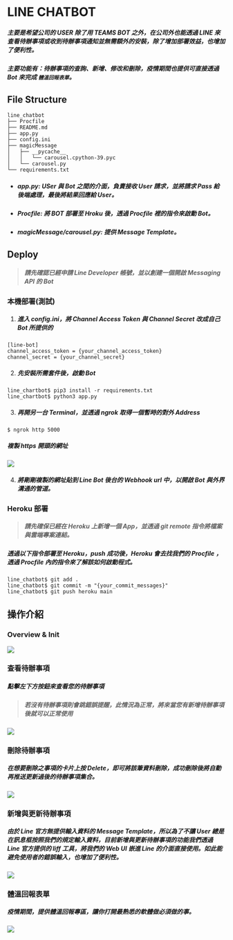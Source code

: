 # LINE CHATBOT
##### 主要是希望公司的 USER 除了用 TEAMS BOT 之外，在公司外也能透過 LINE 來查看待辦事項或收到待辦事項通知並無需額外的安裝，除了增加部署效益，也增加了便利性。
##### 主要功能有：待辦事項的查詢、新增、修改和刪除，疫情期間也提供可直接透過 Bot 來完成 `體溫回報表單`。
## File Structure
```
line_chatbot
├── Procfile
├── README.md
├── app.py
├── config.ini
├── magicMessage
│   ├── __pycache__
│   │   └── carousel.cpython-39.pyc
│   └── carousel.py
└── requirements.txt
```
* ##### app.py: USer 與 Bot 之間的介面，負責接收 User 請求，並將請求 Pass 給後端處理，最後將結果回應給 User。
* ##### Procfile: 將 BOT 部署至 Hroku 後，透過 Procfile 裡的指令來啟動 Bot。
* ##### magicMessage/carousel.py: 提供 Message Template。

## Deploy
> ##### 請先確認已經申請 Line Developer 帳號，並以創建一個開啟 Messaging API 的 Bot
### 本機部署(測試)

1. ##### 進入 config.ini，將 Channel Access Token 與 Channel Secret 改成自己 Bot 所提供的
```
[line-bot]
channel_access_token = {your_channel_access_token}
channel_secret = {your_channel_secret}
```
2. ##### 先安裝所需套件後，啟動 Bot
```
line_chartbot$ pip3 install -r requirements.txt
line_chartbot$ python3 app.py
```
3. ##### 再開另一台 Terminal，並透過 ngrok 取得一個暫時的對外 Address
```
$ ngrok http 5000
```
##### 複製 https 開頭的網址
![](https://i.imgur.com/qZZo5ki.png)

4. ##### 將剛剛複製的網址貼到 Line Bot 後台的 Webhook url 中，以開啟 Bot 與外界溝通的管道。

### Heroku 部署
> ##### 請先確保已經在 Heroku 上新增一個 App，並透過 git remote 指令將檔案與雲端專案連結。
##### 透過以下指令部署至 Heroku，push 成功後，Heroku 會去找我們的 Procfile ，透過 Procfile 內的指令來了解該如何啟動程式。
```
line_chatbot$ git add .
line_chatbot$ git commit -m "{your_commit_messages}"
line_chatbot$ git push heroku main
```

## 操作介紹
### Overview & Init
![](https://i.imgur.com/lemkSCT.png)

### 查看待辦事項
##### 點擊左下方按鈕來查看您的待辦事項
> ##### 若沒有待辦事項則會跳錯誤提醒，此情況為正常，將來當您有新增待辦事項後就可以正常使用
![](https://i.imgur.com/qf4occa.png)

### 刪除待辦事項
##### 在想要刪除之事項的卡片上按 Delete，即可將該筆資料刪除，成功刪除後將自動再推送更新過後的待辦事項集合。
![](https://i.imgur.com/1ssI5Fc.png)

### 新增與更新待辦事項
##### 由於 Line 官方無提供輸入資料的 Message Template，所以為了不讓 User 總是在訊息框按照我們的規定輸入資料，目前新增與更新待辦事項的功能我們透過 Line 官方提供的 liff 工具，將我們的 Web UI 嵌進 Line 的介面直接使用。如此能避免使用者的錯誤輸入，也增加了便利性。
![](https://i.imgur.com/U1YgKdb.png)

### 體溫回報表單
##### 疫情期間，提供體溫回報專區，讓你打開最熟悉的軟體做必須做的事。
![](https://i.imgur.com/W9b1xqb.png)
